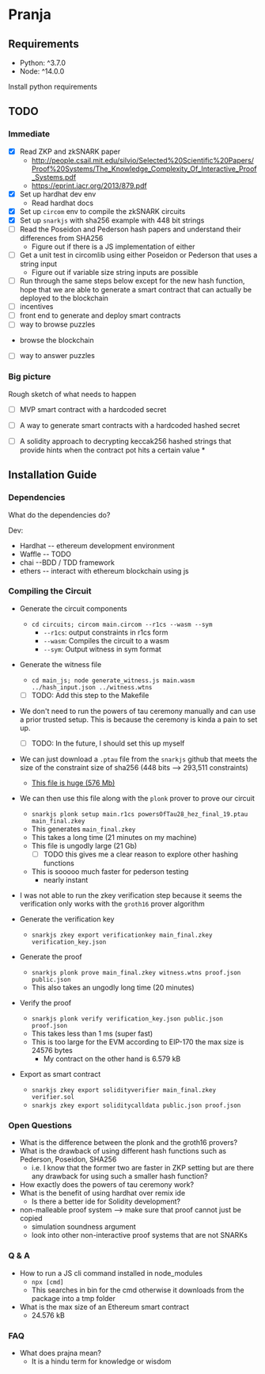 # Pranja

## Requirements

* Python: ^3.7.0
* Node: ^14.0.0

Install python requirements

## TODO

### Immediate

- [x] Read ZKP and zkSNARK paper
  * http://people.csail.mit.edu/silvio/Selected%20Scientific%20Papers/Proof%20Systems/The_Knowledge_Complexity_Of_Interactive_Proof_Systems.pdf
  * https://eprint.iacr.org/2013/879.pdf
- [x] Set up hardhat dev env
  * Read hardhat docs
- [x] Set up `circom` env to compile the zkSNARK circuits
- [x] Set up `snarkjs` with sha256 example with 448 bit strings
- [ ] Read the Poseidon and Pederson hash papers and understand their
differences from SHA256
  * Figure out if there is a JS implementation of either
- [ ] Get a unit test in circomlib using either Poseidon or Pederson that uses
a string input
  * Figure out if variable size string inputs are possible
- [ ] Run through the same steps below except for the new hash function, hope
that we are able to generate a smart contract that can actually be deployed to
the blockchain
- [ ] incentives
- [ ] front end to generate and deploy smart contracts
- [ ] way to browse puzzles
 * browse the blockchain
- [ ] way to answer puzzles

### Big picture

Rough sketch of what needs to happen

- [ ] MVP smart contract with a hardcoded secret
- [ ] A way to generate smart contracts with a hardcoded hashed secret
- [ ] A solidity approach to decrypting keccak256 hashed strings that provide
hints when the contract pot hits a certain value
  *


## Installation Guide

### Dependencies

What do the dependencies do?

Dev:

* Hardhat -- ethereum development environment
* Waffle -- TODO
* chai --BDD / TDD framework
* ethers -- interact with ethereum blockchain using js

### Compiling the Circuit

* Generate the circuit components
  * `cd circuits; circom main.circom --r1cs --wasm --sym`
    * `--r1cs`: output constraints in r1cs form
    * `--wasm`: Compiles the circuit to a wasm
    * `--sym`: Output witness in sym format
* Generate the witness file
  * `cd main_js; node generate_witness.js main.wasm ../hash_input.json ../witness.wtns`
  - [ ] TODO: Add this step to the Makefile
* We don't need to run the powers of tau ceremony manually and can use a prior
trusted setup. This is because the ceremony is kinda a pain to set up.
  - [ ] TODO: In the future, I should set this up myself
* We can just download a `.ptau` file from the `snarkjs` github that meets the
size of the constraint size of sha256 (448 bits --> 293,511 constraints)
  * [This file is huge (576 Mb)](https://hermez.s3-eu-west-1.amazonaws.com/powersOfTau28_hez_final_19.ptau)
* We can then use this file along with the `plonk` prover to prove our circuit
  * `snarkjs plonk setup main.r1cs powersOfTau28_hez_final_19.ptau main_final.zkey`
  * This generates `main_final.zkey`
  * This takes a long time (21 minutes on my machine)
  * This file is ungodly large (21 Gb)
    - [ ] TODO this gives me a clear reason to explore other hashing functions
  * This is sooooo much faster for pederson testing
    * nearly instant
* I was not able to run the zkey verification step because it seems the
verification only works with the `groth16` prover algorithm
* Generate the verification key
  * `snarkjs zkey export verificationkey main_final.zkey verification_key.json`
* Generate the proof
  * `snarkjs plonk prove main_final.zkey witness.wtns proof.json public.json`
  * This also takes an ungodly long time (20 minutes)
* Verify the proof
  * `snarkjs plonk verify verification_key.json public.json proof.json`
  * This takes less than 1 ms (super fast)
  * This is too large for the EVM according to EIP-170 the max size is 24576
  bytes
    * My contract on the other hand is 6.579 kB
    
* Export as smart contract
  * `snarkjs zkey export solidityverifier main_final.zkey verifier.sol`
  * `snarkjs zkey export soliditycalldata public.json proof.json`

### Open Questions

- What is the difference between the plonk and the groth16 provers?
- What is the drawback of using different hash functions such as Pederson,
Poseidon, SHA256
  - i.e. I know that the former two are faster in ZKP setting but are there any
  drawback for using such a smaller hash function?
- How exactly does the powers of tau ceremony work?
- What is the benefit of using hardhat over remix ide
  - Is there a better ide for Solidity development?
- non-malleable proof system --> make sure that proof cannot just be copied
  - simulation soundness argument
  - look into other non-interactive proof systems that are not SNARKs

### Q & A

- How to run a JS cli command installed in node_modules
  - `npx [cmd]`
  - This searches in bin for the cmd otherwise it downloads from the package
  into a tmp folder
- What is the max size of an Ethereum smart contract
  - 24.576 kB

### FAQ

- What does prajna mean?
  - It is a hindu term for knowledge or wisdom
